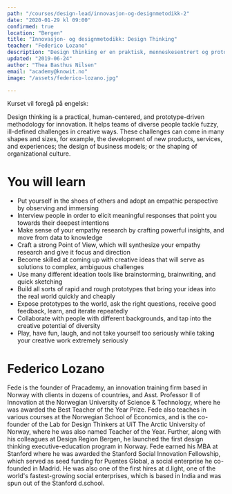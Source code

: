 ```yaml
---
path: "/courses/design-lead/innovasjon-og-designmetodikk-2"
date: "2020-01-29 kl 09:00"
confirmed: true
location: "Bergen"
title: "Innovasjon- og designmetodikk: Design Thinking"
teacher: "Federico Lozano"
description: "Design thinking er en praktisk, menneskesentrert og prototyp-drevet metodikk for innovasjon. Det hjelper sammensatte og tverrfaglige team å takle uklare og udefinerte utfordringer på kreative måter. I denne workshoppen vil du lære verktøy og tankesettet sentralt i design thinking."
updated: "2019-06-24"
author: "Thea Basthus Nilsen"
email: "academy@knowit.no"
image: "/assets/federico-lozano.jpg"

---
```

Kurset vil foregå på engelsk:

Design thinking is a practical, human-centered, and prototype-driven methodology for innovation. It helps teams of diverse people tackle fuzzy, ill-defined challenges in creative ways. These challenges can come in many shapes and sizes, for example, the development of new products, services, and experiences; the design of business models; or the shaping of organizational culture. 

# You will learn

- Put yourself in the shoes of others and adopt an empathic perspective by observing and immersing
- Interview people in order to elicit meaningful responses that point you towards their deepest intentions
- Make sense of your empathy research by crafting powerful insights, and move from data to knowledge
- Craft a strong Point of View, which will synthesize your empathy research and give it focus and direction
- Become skilled at coming up with creative ideas that will serve as solutions to complex, ambiguous challenges
- Use many different ideation tools like brainstorming, brainwriting, and quick sketching
- Build all sorts of rapid and rough prototypes that bring your ideas into the real world quickly and cheaply
- Expose prototypes to the world, ask the right questions, receive good feedback, learn, and iterate repeatedly
- Collaborate with people with different backgrounds, and tap into the creative potential of diversity
- Play, have fun, laugh, and not take yourself too seriously while taking your creative work extremely seriously

# Federico Lozano

Fede is the founder of Pracademy, an innovation training firm based in Norway with clients in dozens of countries, and Asst. Professor II of Innovation at the Norwegian University of Science & Technology, where he was awarded the Best Teacher of the Year Prize. Fede also teaches in various courses at the Norwegian School of Economics, and is the co-founder of the Lab for Design Thinkers at UiT The Arctic University of Norway, where he was also named Teacher of the Year. Further, along with his colleagues at Design Region Bergen, he launched the first design thinking executive-education program in Norway.  Fede earned his MBA at Stanford where he was awarded the Stanford Social Innovation Fellowship, which served as seed funding for Puentes Global, a social enterprise he co-founded in Madrid. He was also one of the first hires at d.light, one of the world's fastest-growing social enterprises, which is based in India and was spun out of the Stanford d.school.
